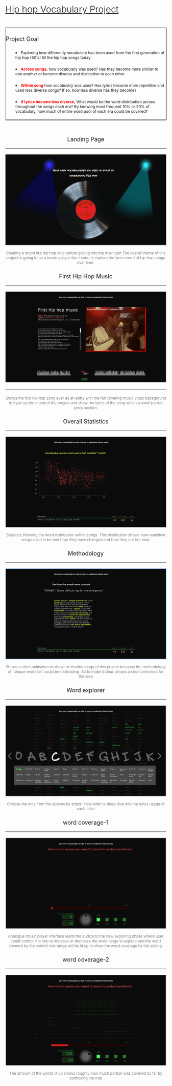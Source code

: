 


<h1 style='text-decoration:underline;font-weight:300'>Hip hop Vocabulary Project<h1>

<div style='border:solid 1px grey;
    box-shadow:1px 1px 1px;
    padding:20'>
<p  style='margin-top:25px;
    font-size:18px;
    font-weight:400;'>
Project Goal
</p>
<ul style='margin-top:25px;
    font-size:18px;
    font-weight:400;
    list-style: square inside '>

<li style='font-size:12px'>
Exploring how differently vocabulary has been used from the first generation of hip hop (80's) till the hip hop songs today
</li>

<br>

<li style='font-size:12px'>
<strong style='color:red'>Across songs,</strong> how vocabulary was used? Has they become more similar to one another or become diverse and distinctive to each other
</li>
<br>

<li style='font-size:12px'>
<strong style='color:red'>Within song</strong> how vocabulary was used? Has lyrics become more repetitive and used less diverse songs? If so, how less diverse has they become?
</li>
<br>

<li style='font-size:12px'>
<strong style='color:red'>If lyrics became less diverse,</strong>
What would be the word distribution across throughout the songs each era? By knowing most frequent 10% or 20% of vocabulary, how much of entire word pool of each era could be covered? 
</li>
</ul>
</div>

<div style='position:relative;
    margin:auto;
    margin-top:50px;
    text-align:center'>


<div style='margin-top:25px;
    font-size:18px;
    font-weight:400;'>
Landing Page
<hr>
<img src='1.png'>
<p style='font-size:12px;
    font-weight:200'>
Creating a mood like hip hop club before getting into the main part.The overall theme of this project is going to be a music-player-like theme to explore the lyrics trend of hip hop songs over time.
</p>
</div>

<div style='margin-top:25px;
    font-size:18px;
    font-weight:400;'>
First Hip Hop Music
<hr>
<img src='2.png'>
<br>
<hr>
<p style='font-size:12px;
    font-weight:200'>
Shows the first hip hop song ever as an entry with the full covering music video background to hype up the mood of the project and show the lyrics of the song within a small partiall lyrics section.
</p>
</div>

<div style='margin-top:25px;
    font-size:18px;
    font-weight:400;'>
Overall Statistics
<hr>
<img src='3.png'>

<p style='font-size:12px;
    font-weight:200'>
Statistics showing the word distribution within songs.
This distribution shows how repetitive songs used to be and how they have changed and how they are like now.
</p>
</div>

<div style='margin-top:25px;
    font-size:18px;
    font-weight:400;'>
Methodology
<hr>
<img src='5.png'>

<p style='font-size:12px;
    font-weight:200'>
Shows a short animation to show the methodology of this project because the methodology of 'unique word set' could be misleading. So to make it clear, shows a short animation for the idea
</p>
</div>

<div style='margin-top:25px;
    font-size:18px;
    font-weight:400;'>
Word explorer
<hr>
<img src='9.png'>

<p style='font-size:12px;
    font-weight:200'>
Choose the artis from the options by artists' intial letter to deep dive into the 
lyrics usage of each artist
</p>
</div>

<div style='margin-top:25px;
    font-size:18px;
    font-weight:400;'>
word coverage-1
<hr> 
<img src='10.png'>

<p style='font-size:12px;
    font-weight:200'>
Analogue music player interface leads the audice to the new exploring phase where user could controll the nob to increase or decrease the word range to explore and the word covered by the control nob range will be lit up to show the word coverage by the setting.
</p>
</div>

<div style='margin-top:25px;
    font-size:18px;
    font-weight:400;'>
word coverage-2
<hr>
<img src='11.png'>

<p style='font-size:12px;
    font-weight:200'>
The amount of the words lit up shows roughly how much portion was covered so far by controlling the nob
</p>
</div>
